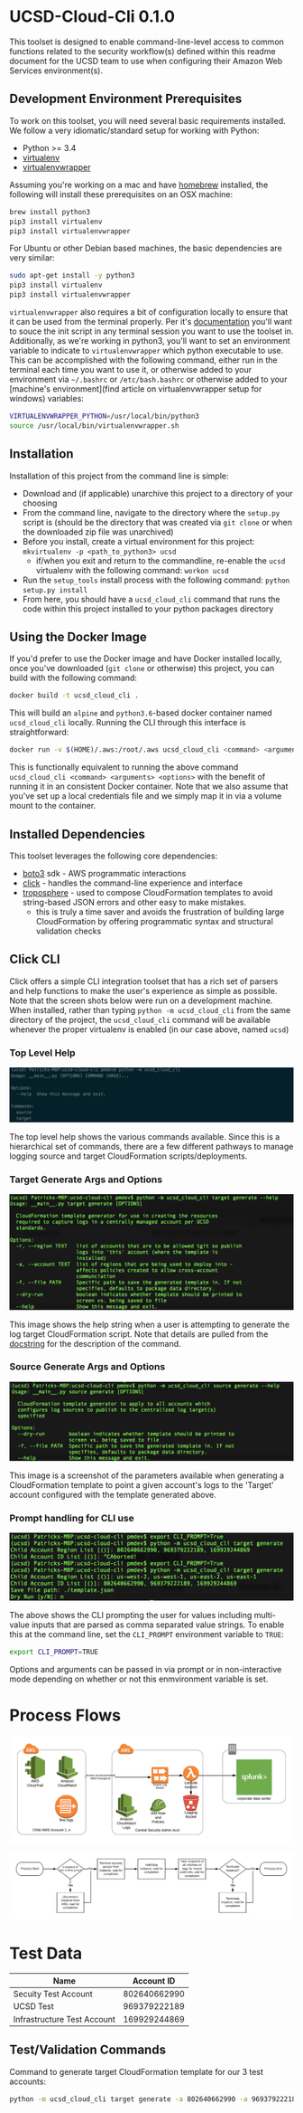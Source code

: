 # UCSD-Cloud-Cli 0.1.0

This toolset is designed to enable command-line-level access to common functions related to the security workflow(s) defined within this readme document for the UCSD team to use when configuring their Amazon Web Services environment(s).

## Development Environment Prerequisites

To work on this toolset, you will need several basic requirements installed. We follow a very idiomatic/standard setup for working with Python:

* Python >= 3.4
* [virtualenv](https://pypi.python.org/pypi/virtualenv)
* [virtualenvwrapper](https://virtualenvwrapper.readthedocs.io/en/latest/)

Assuming you're working on a mac and have [homebrew](https://brew.sh) installed, the following will install these prerequisites on an OSX machine:

```bash
brew install python3
pip3 install virtualenv
pip3 install virtualenvwrapper
```

For Ubuntu or other Debian based machines, the basic dependencies are very similar:

```bash
sudo apt-get install -y python3
pip3 install virtualenv
pip3 install virtualenvwrapper
```

`virtualenvwrapper` also requires a bit of configuration locally to ensure that it can be used from the terminal properly. Per it's [documentation](https://virtualenvwrapper.readthedocs.io/en/latest/#introduction) you'll want to souce the init script in any terminal session you want to use the toolset in. Additionally, as we're working in python3, you'll want to set an environment variable to indicate to `virtualenvwrapper` which python executable to use. This can be accomplished with the following command, either run in the terminal each time you want to use it, or otherwise added to your environment via `~/.bashrc` or `/etc/bash.bashrc` or otherwise added to your [machine's environment](find article on virtualenvwrapper setup for windows) variables:

```bash
VIRTUALENVWRAPPER_PYTHON=/usr/local/bin/python3
source /usr/local/bin/virtualenvwrapper.sh
```

## Installation

Installation of this project from the command line is simple:

* Download and (if applicable) unarchive this project to a directory of your choosing
* From the command line, navigate to the directory where the `setup.py` script is (should be the directory that was created via `git clone` or when the downloaded zip file was unarchived)
* Before you install, create a virtual environment for this project: `mkvirtualenv -p <path_to_python3> ucsd`
  * if/when you exit and return to the commandline, re-enable the `ucsd` virtualenv with the following command: `workon ucsd`
* Run the `setup_tools` install process with the following command: `python setup.py install`
* From here, you should have a `ucsd_cloud_cli` command that runs the code within this project installed to your python packages directory


## Using the Docker Image

If you'd prefer to use the Docker image and have Docker installed locally, once you've downloaded (`git clone` or otherwise) this project, you can build with the following command:

```bash
docker build -t ucsd_cloud_cli .
```

This will build an `alpine` and `python3.6`-based docker container named `ucsd_cloud_cli` locally. Running the CLI through this interface is straightforward:

```bash
docker run -v $(HOME)/.aws:/root/.aws ucsd_cloud_cli <command> <arguments> <options>
```

This is functionally equivalent to running the above command `ucsd_cloud_cli <command> <arguments> <options>` with the benefit of running it in an consistent Docker container. Note that we also assume that you've set up a local credentials file and we simply map it in via a volume mount to the container.

## Installed Dependencies

This toolset leverages the following core dependencies:
* [boto3](https://boto3.readthedocs.io/en/latest/) sdk - AWS programmatic interactions
* [click](http://click.pocoo.org/5/) - handles the command-line experience and interface
* [troposphere](https://github.com/cloudtools/troposphere) - used to compose CloudFormation templates to avoid string-based JSON errors and other easy to make mistakes.
  * this is truly a time saver and avoids the frustration of building large CloudFormation by offering programmatic syntax and structural validation checks

## Click CLI

Click offers a simple CLI integration toolset that has a rich set of parsers and help functions to make the user's experience as simple as possible. Note that the screen shots below were run on a development machine. When installed, rather than typing `python -m ucsd_cloud_cli` from the same directory of the project, the `ucsd_cloud_cli` command will be available whenever the proper virtualenv is enabled (in our case above, named `ucsd`)

### Top Level Help

![Top Level Help](doc/top_level_help.png)

The top level help shows the various commands available. Since this is a hierarchical set of commands, there are a few different pathways to manage logging source and target CloudFormation scripts/deployments.

### Target Generate Args and Options

![Target Generate Help](doc/target_generate_help.png)

This image shows the help string when a user is attempting to generate the log target CloudFormation script. Note that details are pulled from the [docstring](https://www.python.org/dev/peps/pep-0257/) for the description of the command.

### Source Generate Args and Options

![Source Generate Help](doc/source_generate_help.png)

This image is a screenshot of the parameters available when generating a CloudFormation template to point a given account's logs to the 'Target' account configured with the template generated above.

### Prompt handling for CLI use

![CLI Option Handling](doc/cli_options.png)

The above shows the CLI prompting the user for values including multi-value inputs that are parsed as comma separated value strings. To enable this at the command line, set the `CLI_PROMPT` environment variable to `TRUE`:

```bash
export CLI_PROMPT=TRUE
```

Options and arguments can be passed in via prompt or in non-interactive mode depending on whether or not this enmvironment variable is set.

# Process Flows

![Log data workflow](doc/log-data-flow.png)

![Instance Isolation Workflow](doc/instance-isolation-workflow.png)

# Test Data

| Name | Account ID |
|------|------------|
| Secuity Test Account | 802640662990 |
| UCSD Test | 969379222189 |
| Infrastructure Test Account | 169929244869 |

## Test/Validation Commands

Command to generate target CloudFormation template for our 3 test accounts:

```bash
python -m ucsd_cloud_cli target generate -a 802640662990 -a 969379222189 -a 169929244869
```
